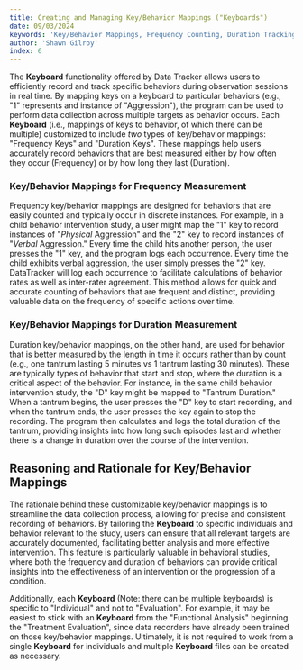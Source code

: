 ```yaml
---
title: Creating and Managing Key/Behavior Mappings ("Keyboards")
date: 09/03/2024
keywords: 'Key/Behavior Mappings, Frequency Counting, Duration Tracking'
author: 'Shawn Gilroy'
index: 6
---
```


The **Keyboard** functionality offered by Data Tracker allows users to efficiently record and track specific behaviors during observation sessions in real time. By mapping keys on a keyboard to particular behaviors (e.g., "1" represents and instance of "Aggression"), the program can be used to perform data collection across multiple targets as behavior occurs. Each **Keyboard** (i.e., mappings of keys to behavior, of which there can be multiple) customized to include _two_ types of key/behavior mappings: "Frequency Keys" and "Duration Keys". These mappings help users accurately record behaviors that are best measured either by how often they occur (Frequency) or by how long they last (Duration).

### Key/Behavior Mappings for Frequency Measurement

Frequency key/behavior mappings are designed for behaviors that are easily counted and typically occur in discrete instances. For example, in a child behavior intervention study, a user might map the "1" key to record instances of "_Physical_ Aggression" and the "2" key to record instances of "_Verbal_ Aggression." Every time the child hits another person, the user presses the "1" key, and the program logs each occurrence. Every time the child exhibits verbal aggression, the user simply presses the "2" key. DataTracker will log each occurrence to facilitate calculations of behavior rates as well as inter-rater agreement. This method allows for quick and accurate counting of behaviors that are frequent and distinct, providing valuable data on the frequency of specific actions over time.

### Key/Behavior Mappings for Duration Measurement

Duration key/behavior mappings, on the other hand, are used for behavior that is better measured by the length in time it occurs rather than by count (e.g., one tantrum lasting 5 minutes vs 1 tantrum lasting 30 minutes). These are typically types of behavior that start and stop, where the duration is a critical aspect of the behavior. For instance, in the same child behavior intervention study, the "D" key might be mapped to "Tantrum Duration." When a tantrum begins, the user presses the "D" key to start recording, and when the tantrum ends, the user presses the key again to stop the recording. The program then calculates and logs the total duration of the tantrum, providing insights into how long such episodes last and whether there is a change in duration over the course of the intervention.

## Reasoning and Rationale for Key/Behavior Mappings

The rationale behind these customizable key/behavior mappings is to streamline the data collection process, allowing for precise and consistent recording of behaviors. By tailoring the **Keyboard** to specific individuals and behavior relevant to the study, users can ensure that all relevant targets are accurately documented, facilitating better analysis and more effective intervention. This feature is particularly valuable in behavioral studies, where both the frequency and duration of behaviors can provide critical insights into the effectiveness of an intervention or the progression of a condition.

Additionally, each **Keyboard** (Note: there can be multiple keyboards) is specific to "Individual" and not to "Evaluation". For example, it may be easiest to stick with an **Keyboard** from the "Functional Analysis" beginning the "Treatment Evaluation", since data recorders have already been trained on those key/behavior mappings. Ultimately, it is not required to work from a single **Keyboard** for individuals and multiple **Keyboard** files can be created as necessary.

